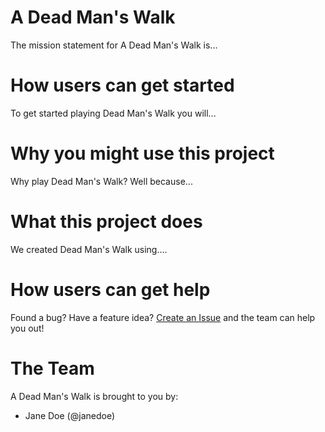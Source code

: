 # A Dead Man's Walk

The mission statement for A Dead Man's Walk is...

# How users can get started

To get started playing Dead Man's Walk you will...

# Why you might use this project

Why play Dead Man's Walk? Well because...

# What this project does

We created Dead Man's Walk using....

# How users can get help

Found a bug? Have a feature idea? [Create an Issue](https://github.com/AthleTechnology/a-dead-mans-walk/issues) and the team can help you out!

# The Team

A Dead Man's Walk is brought to you by:

- Jane Doe (@janedoe)
